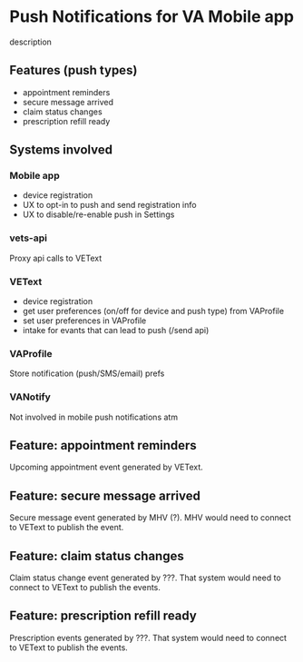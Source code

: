 # Push Notifications for VA Mobile app

description

## Features (push types)

* appointment reminders
* secure message arrived
* claim status changes
* prescription refill ready

## Systems involved

### Mobile app
* device registration
* UX to opt-in to push and send registration info
* UX to disable/re-enable push in Settings

### vets-api
Proxy api calls to VEText

### VEText
* device registration
* get user preferences (on/off for device and push type) from VAProfile
* set user preferences in VAProfile
* intake for evants that can lead to push (/send api)

### VAProfile
Store notification (push/SMS/email) prefs

### VANotify
Not involved in mobile push notifications atm

## Feature: appointment reminders

Upcoming appointment event generated by VEText.

## Feature: secure message arrived

Secure message event generated by MHV (?). MHV would need to connect to VEText to publish the event.

## Feature: claim status changes

Claim status change event generated by ???. That system would need to connect to VEText to publish the events.

## Feature: prescription refill ready

Prescription events generated by ???. That system would need to connect to VEText to publish the events.
